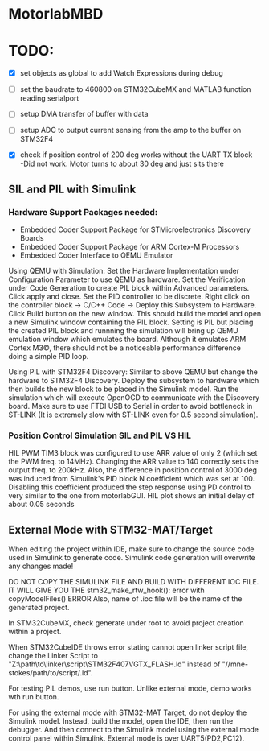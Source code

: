 # MotorlabMBD

# TODO:
- [x] set objects as global to add Watch Expressions during debug
- [ ] set the baudrate to 460800 on STM32CubeMX and MATLAB function reading serialport
- [ ] setup DMA transfer of buffer with data
- [ ] setup ADC to output current sensing from the amp to the buffer on STM32F4
- [x] check if position control of 200 deg works without the UART TX block </br>
  -Did not work. Motor turns to about 30 deg and just sits there  


## SIL and PIL with Simulink
### Hardware Support Packages needed:
* Embedded Coder Support Package for STMicroelectronics Discovery Boards
* Embedded Coder Support Package for ARM Cortex-M Processors
* Embedded Coder Interface to QEMU Emulator

Using QEMU with Simulation: Set the Hardware Implementation under Configuration Parameter to use QEMU as hardware. Set the Verification under Code Generation to create PIL block within Advanced parameters. Click apply and close. Set the PID controller to be discrete. Right click on the controller block -> C/C++ Code -> Deploy this Subsystem to Hardware. Click Build button on the new window. This should build the model and open a new Simulink window containing the PIL block. Setting is PIL but placing the created PIL block and runnning the simulation will bring up QEMU emulation window which emulates the board. Although it emulates ARM Cortex M3&copy;, there should not be a noticeable performance difference doing a simple PID loop.

Using PIL with STM32F4 Discovery: Similar to above QEMU but change the hardware to STM32F4 Discovery. Deploy the subsystem to hardware which then builds the new block to be placed in the Simulink model. Run the simulation which will execute OpenOCD to communicate with the Discovery board. Make sure to use FTDI USB to Serial in order to avoid bottleneck in ST-LINK (It is extremely slow with ST-LINK even for 0.5 second simulation).

### Position Control Simulation SIL and PIL VS HIL

HIL PWM TIM3 block was configured to use ARR value of only 2 (which set the PWM freq. to 14MHz). Changing the ARR value to 140 correctly sets the output freq. to 200kHz.
Also, the difference in position control of 3000 deg was induced from Simulink's PID block N coefficient which was set at 100. Disabling this coefficient produced the step response using PD control to very similar to the one from motorlabGUI.
HIL plot shows an initial delay of about 0.05 seconds



## External Mode with STM32-MAT/Target

When editing the project within IDE, make sure to change the source code used in Simulink to generate code. Simulink code generation will overwrite any changes made!

DO NOT COPY THE SIMULINK FILE AND BUILD WITH DIFFERENT IOC FILE.
IT WILL GIVE YOU THE stm32_make_rtw_hook(): error with copyModelFiles() ERROR
Also, name of .ioc file will be the name of the generated project.

In STM32CubeMX, check generate under root to avoid project creation within a project.

When STM32CubeIDE throws error stating cannot open linker script file, change the Linker Script to "Z:\path\to\linker\script\STM32F407VGTX_FLASH.ld" instead of "//mne-stokes/path/to/script/.ld". 

For testing PIL demos, use run button. Unlike external mode, demo works wth run button.

For using the external mode with STM32-MAT Target, do not deploy the Simulink model. Instead, build the model, open the IDE, then run the debugger. And then connect to the Simulink model using the external mode control panel within Simulink. External mode is over UART5(PD2,PC12). 
